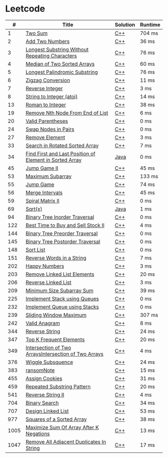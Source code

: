 # Leetcode

| # | Title | Solution | Runtime |
|---| ----- | -------- | ------- |
|1|[ Two Sum](https://leetcode.com/problems/two-sum/)|[C++](./leetcode/1.%20Two%20Sum.cpp)|704 ms|
|2|[ Add Two Numbers](https://leetcode.com/problems/add-two-numbers/)|[C++](./leetcode/2.%20Add%20Two%20Numbers.cpp)|36 ms|
|3|[ Longest Substring Without Repeating Characters](https://leetcode.com/problems/longest-substring-without-repeating-characters/)|[C++](./leetcode/3.%20Longest%20Substring%20Without%20Repeating%20Characters.cpp)|76 ms|
|4|[Median of Two Sorted Arrays](https://leetcode.com/problems/median-of-two-sorted-arrays/)|[C++](./leetcode/4.%20Median%20of%20Two%20Sorted%20Arrays.cpp)|60 ms|
|5|[ Longest Palindromic Substring](https://leetcode.com/problems/longest-palindromic-substring)|[C++](./leetcode/5.%20Longest%20Palindromic%20Substring.cpp)|76 ms|
|6|[  Zigzag Conversion](https://leetcode.com/problems/zigzag-conversion/)|[C++](./leetcode/6.%20Zigzag%20Conversion.cpp)|11 ms|
|7|[ Reverse Integer](https://leetcode.com/problems/reverse-integer/)|[C++](./leetcode/7.%20Reverse%20Integer.cpp)|3 ms|
|8|[ String to Integer (atoi)](https://leetcode.com/problems/string-to-integer-atoi/)|[C++](./leetcode/8.%20String%20to%20Integer%20(atoi).cpp)|14 ms|
|13|[ Roman to Integer](https://leetcode.com/problems/roman-to-integer/)|[C++](./leetcode/13.%20Roman%20to%20Integer.cpp)|38 ms|
|19|[ Remove Nth Node From End of List](https://leetcode.com/problems/remove-nth-node-from-end-of-list/)|[C++](./leetcode/19.%20Remove%20Nth%20Node%20From%20End%20of%20List.cpp)|6 ms|
|20|[Valid Parentheses](https://leetcode.com/problems/valid-parentheses/)|[C++](./leetcode/20.%20Valid%20Parentheses.cpp)|0 ms|
|24|[ Swap Nodes in Pairs](https://leetcode.com/problems/swap-nodes-in-pairs/)|[C++](./leetcode/24.%20Swap%20Nodes%20in%20Pairs.cpp)|0 ms|
|27|[ Remove Element](https://leetcode.com/problems/remove-element/)|[C++](./leetcode/27.%20Remove%20Element.cpp)|3 ms|
|33|[Search in Rotated Sorted Array](https://leetcode.com/problems/Search-in-Rotated-Sorted-Array/)|[C++](./leetcode/33.%20Search%20in%20Rotated%20Sorted%20Array.cpp)|7 ms|
|34|[Find First and Last Position of Element in Sorted Array](https://leetcode.com/problems/Find-First-and-Last-Position-of-Element-in-Sorted-Array/)|[Java](.leetcode/34.%20Find%20First%20and%20Last%20Position%20of%20Element%20in%20Sorted%20Array.java)|0 ms|
|45|[Jump Game II](https://leetcode.com/problems/Jump-Game-II/)|[C++](./leetcode/45.%20Jump%20Game%20II.cpp)|45 ms|
|53|[Maximum Subarray](https://leetcode.com/problems/maximum-subarray/)|[C++](./leetcode/53.%20Maximum%20Subarray.cpp)|133 ms|
|55|[Jump Game](https://leetcode.com/problems/Jump-Game/)|[C++](./leetcode/55.%20Jump%20Game.cpp)|74 ms|\
|56|[Merge Intervals](https://leetcode.com/problems/Merge-Intervals/)|[C++](./leetcode/56.%20Merge%20Intervals.cpp)|45 ms|
|59|[Spiral Matrix II](https://leetcode.com/problems/spiral-matrix-ii/)|[C++](./leetcode/59.%20Spiral%20Matrix%20II.cpp)|0 ms|
|69|[Sqrt(x)](https://leetcode.com/problems/Sqrt(x)/)|[Java](./leetcode/69.%20Sqrt(x).java)|1 ms|
|94|[Binary Tree Inorder Traversal](https://leetcode.com/problems/Binary-Tree-Inorder-Traversal/)|[C++](./leetcode/94.%20Binary%20Tree%20Inorder%20Traversal.cpp)|0 ms|
|122|[Best Time to Buy and Sell Stock II](https://leetcode.com/problems/Best-Time-to-Buy-and-Sell-Stock-II/)|[C++](./leetcode/55.%20Jump%20Game.cpp)|4 ms|
|144|[Binary Tree Preorder Traversal](https://leetcode.com/problems/Binary-Tree-Preorder-Traversal/)|[C++](./leetcode/144.%20Binary%20Tree%20Preorder%20Traversal.cpp)|0 ms|
|145|[Binary Tree Postorder Traversal](https://leetcode.com/problems/Binary-Tree-Postorder-Traversal/)|[C++](./leetcode/145.%20Binary%20Tree%20Postorder%20Traversal.cpp)|0 ms|
|148|[Sort List](https://leetcode.com/problems/sort-list/)|[C++](./leetcode/148.%20Sort%20List.cpp)|0 ms|
|151|[Reverse Words in a String](https://leetcode.com/problems/reverse-words-in-a-string)|[C++](./leetcode/151.%20Reverse%20Words%20in%20a%20String.cpp)|7 ms|
|202|[Happy Numbers](https://leetcode.com/problems/happy-number/)|[C++](leetcode/202.%20Happy%20Number.cpp)|3 ms|
|203|[ Remove Linked List Elements](https://leetcode.com/problems/remove-linked-list-elements/)|[C++](./leetcode/203.%20Remove%20Linked%20List%20Elements_vir_head.cpp)|20 ms|
|206|[  Reverse Linked List](https://leetcode.com/problems/reverse-linked-list/)|[C++](./leetcode/206.%20Reverse%20Linked%20List.cpp)|3 ms|
|209|[ Minimum Size Subarray Sum](https://leetcode.com/problems/minimum-size-subarray-sum/)|[C++](./leetcode/209.%20Minimum%20Size%20Subarray%20Sum.cpp)|39 ms|
|225|[Implement Stack using Queues](https://leetcode.com/problems/implement-stack-using-queues/)|[C++](./leetcode/225.%20Implement%20Stack%20using%20Queues.cpp)|0 ms|
|232|[Implement Queue using Stacks](https://leetcode.com/problems/implement-queue-using-stacks/)|[C++](./leetcode/232.%20Implement%20Queue%20using%20Stacks232.%20Implement%20Queue%20using%20Stacks.cpp)|0 ms|
|239|[Sliding Window Maximum](https://leetcode.com/problems/Sliding-Window-Maximum/)|[C++](./leetcode/239.%20Sliding%20Window%20Maximum.cpp)|307 ms|
|242|[ Valid Anagram](https://leetcode.com/problems/valid-anagram/)|[C++](./leetcode/242.%20Valid%20Anagram.cpp)|8 ms|
|344|[ Reverse String](https://leetcode.com/problems/reverse-string/)|[C++](.leetcode/344.%20Reverse%20String.cpp)|24 ms|
|347|[ Top K Frequent Elements](https://leetcode.com/problems/Top-K-Frequent-Elements/)|[C++](.leetcode/347.%20Top%20K%20Frequent%20Elements.cpp)|20 ms|
|349|[Intersection of Two ArraysIntersection of Two Arrays](https://leetcode.com/problems/intersection-of-two-arrays/)|[C++](./leetcode/349.%20Intersection%20of%20Two%20Arrays.cpp)|4 ms|
|376|[Wiggle Subsquence](https://leetcode.com/problems/Wiggle-Subsequence/)|[C++](.leetcode/376.%20Wiggle%20Subsequence.cpp.cpp)|24 ms|
|383|[ ransomNote](https://leetcode.com/problems/ransom-note/)|[C++](./leetcode/383.%20Ransom%20Note.cpp)|15 ms|
|455|[Assign Cookies](https://leetcode.com/problems/Assign-Cookies/)|[C++](./leetcode/455.%20Assign%20Cookies.cpp)|31 ms|
|459|[Repeated Substring Pattern](https://leetcode.com/problems/repeated-substring-pattern/)|[C++](./leetcode/459.%20Repeated%20Substring%20Pattern.cpp)|20 ms|
|541|[ Reverse String II](https://leetcode.com/problems/reverse-string-ii/)|[C++](./leetcode/541.%20Reverse%20String%20II.cpp)|4 ms|
|704|[ Binary Search](https://leetcode.com/problems/binary-search/)|[C++](./leetcode/704.%20Binary%20Search.cpp)|34 ms|
|707|[ Design Linked List](https://leetcode.com/problems/design-linked-list/)|[C++](./leetcode/1.%20Two%20Sum.cpp)|53 ms|
|977|[ Squares of a Sorted Array](https://leetcode.com/problems/squares-of-a-sorted-array/)|[C++](./leetcode/977.%20SortedSquare.cpp)|38 ms|
|1005|[Maximize Sum Of Array After K Negations](https://leetcode.com/problems/Maximize-Sum-Of-Array-After-K-Negations/)|[C++](./leetcode/1005.%20Maximize%20Sum%20Of%20Array%20After%20K%20Negations.cpp)|13 ms|
|1047|[Remove All Adjacent Duplicates In String](https://leetcode.com/problems/Remove-All-Adjacent-Duplicates-In-String/)|[C++](./leetcode/1047.%20Remove%20All%20Adjacent%20Duplicates%20In%20String.cpp)|17 ms|
